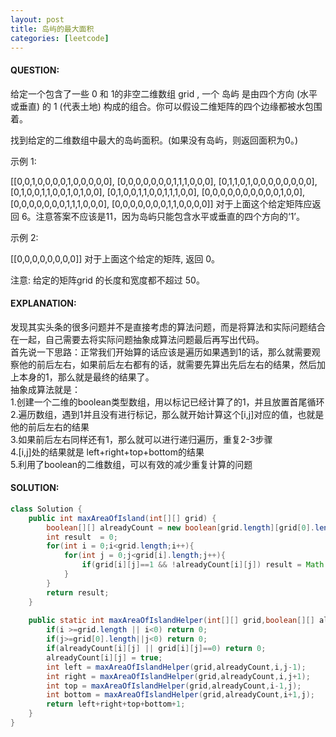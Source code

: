 ```yaml
---
layout: post
title: 岛屿的最大面积
categories: [leetcode]
---
```

#### QUESTION:
给定一个包含了一些 0 和 1的非空二维数组 grid , 一个 岛屿 是由四个方向 (水平或垂直) 的 1 (代表土地) 构成的组合。你可以假设二维矩阵的四个边缘都被水包围着。

找到给定的二维数组中最大的岛屿面积。(如果没有岛屿，则返回面积为0。)

示例 1:

[[0,0,1,0,0,0,0,1,0,0,0,0,0],
 [0,0,0,0,0,0,0,1,1,1,0,0,0],
 [0,1,1,0,1,0,0,0,0,0,0,0,0],
 [0,1,0,0,1,1,0,0,1,0,1,0,0],
 [0,1,0,0,1,1,0,0,1,1,1,0,0],
 [0,0,0,0,0,0,0,0,0,0,1,0,0],
 [0,0,0,0,0,0,0,1,1,1,0,0,0],
 [0,0,0,0,0,0,0,1,1,0,0,0,0]]
对于上面这个给定矩阵应返回 6。注意答案不应该是11，因为岛屿只能包含水平或垂直的四个方向的‘1’。

示例 2:

[[0,0,0,0,0,0,0,0]]
对于上面这个给定的矩阵, 返回 0。

注意: 给定的矩阵grid 的长度和宽度都不超过 50。
#### EXPLANATION:
发现其实头条的很多问题并不是直接考虑的算法问题，而是将算法和实际问题结合在一起，自己需要去将实际问题抽象成算法问题最后再写出代码。  
首先说一下思路：正常我们开始算的话应该是遍历如果遇到1的话，那么就需要观察他的前后左右，如果前后左右都有的话，就需要先算出先后左右的结果，然后加上本身的1，那么就是最终的结果了。  
抽象成算法就是：  
1.创建一个二维的boolean类型数组，用以标记已经计算了的1，并且放置首尾循环  
2.遍历数组，遇到1并且没有进行标记，那么就开始计算这个[i,j]对应的值，也就是他的前后左右的结果  
3.如果前后左右同样还有1，那么就可以进行递归遍历，重复2-3步骤  
4.[i,j]处的结果就是 left+right+top+bottom的结果  
5.利用了boolean的二维数组，可以有效的减少重复计算的问题  

#### SOLUTION:
```JAVA
class Solution {
    public int maxAreaOfIsland(int[][] grid) {
        boolean[][] alreadyCount = new boolean[grid.length][grid[0].length];
        int result  = 0;
        for(int i = 0;i<grid.length;i++){
            for(int j = 0;j<grid[i].length;j++){
                if(grid[i][j]==1 && !alreadyCount[i][j]) result = Math.max(result,maxAreaOfIslandHelper(grid,alreadyCount,i,j));
            }
        }
        return result;
    }
    
    public static int maxAreaOfIslandHelper(int[][] grid,boolean[][] alreadyCount,int i,int j){
        if(i >=grid.length || i<0) return 0;
        if(j>=grid[0].length||j<0) return 0;
        if(alreadyCount[i][j] || grid[i][j]==0) return 0;
        alreadyCount[i][j] = true;
        int left = maxAreaOfIslandHelper(grid,alreadyCount,i,j-1);
        int right = maxAreaOfIslandHelper(grid,alreadyCount,i,j+1);
        int top = maxAreaOfIslandHelper(grid,alreadyCount,i-1,j);
        int bottom = maxAreaOfIslandHelper(grid,alreadyCount,i+1,j);
        return left+right+top+bottom+1;
    }
}
```